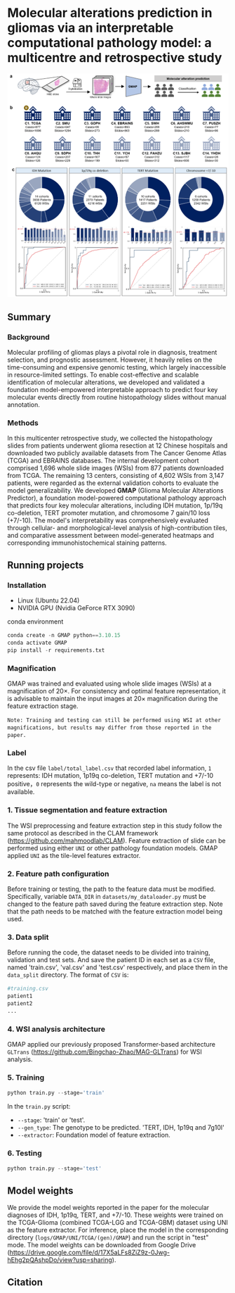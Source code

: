 # Molecular alterations prediction in gliomas via an interpretable computational pathology model: a multicentre and retrospective study
![Pipline](figure/figure.png)

## Summary
### Background 
Molecular profiling of gliomas plays a pivotal role in diagnosis, treatment selection, and prognostic assessment. However, it heavily relies on the time-consuming and expensive genomic testing, which largely inaccessible in resource-limited settings. To enable cost-effective and scalable identification of molecular alterations, we developed and validated a foundation model-empowered interpretable approach to predict four key molecular events directly from routine histopathology slides without manual annotation.

### Methods 
In this multicenter retrospective study, we collected the histopathology slides from patients underwent glioma resection at 12 Chinese hospitals and downloaded two publicly available datasets from The Cancer Genome Atlas (TCGA) and EBRAINS databases. The internal development cohort comprised 1,696 whole slide images (WSIs) from 877 patients downloaded from TCGA. The remaining 13 centers, consisting of 4,602 WSIs from 3,147 patients, were regarded as the external validation cohorts to evaluate the model generalizability. We developed **GMAP** (Glioma Molecular Alterations Predictor), a foundation model-powered computational pathology approach that predicts four key molecular alterations, including IDH mutation, 1p/19q co-deletion, TERT promoter mutation, and chromosome 7 gain/10 loss (+7/-10). The model's interpretability was comprehensively evaluated through cellular- and morphological-level analysis of high-contribution tiles, and comparative assessment between model-generated heatmaps and corresponding immunohistochemical staining patterns.

## Running projects
### Installation
- Linux (Ubuntu 22.04)
- NVIDIA GPU (Nvidia GeForce RTX 3090)

conda environment

```python
conda create -n GMAP python==3.10.15
conda activate GMAP
pip install -r requirements.txt
```

### Magnification
GMAP was trained and evaluated using whole slide images (WSIs) at a magnification of 20×. For consistency and optimal feature representation, it is advisable to maintain the input images at 20× magnification during the feature extraction stage.

`Note: Training and testing can still be performed using WSI at other magnifications, but results may differ from those reported in the paper.`

### Label
In the csv file `label/total_label.csv` that recorded label information, `1` represents: IDH mutation, 1p19q co-deletion, TERT mutation and +7/-10 positive，`0` represents the wild-type or negative, `na` means the label is not available.

### 1. Tissue segmentation and feature extraction
The WSI preprocessing and feature extraction step in this study follow the same protocol as described in the CLAM framework (https://github.com/mahmoodlab/CLAM). Feature extraction of slide can be performed using either `UNI` or other pathology foundation models. GMAP applied `UNI` as the tile-level features extractor.

### 2. Feature path configuration
Before training or testing, the path to the feature data must be modified. Specifically, variable `DATA_DIR` in `datasets/my_dataloader.py` must be changed to the feature path saved during the feature extraction step. Note that the path needs to be matched with the feature extraction model being used.

### 3. Data split
Before running the code, the dataset needs to be divided into training, validation and test sets. And save the patient ID in each set as a `CSV` file, named 'train.csv', 'val.csv' and 'test.csv' respectively, and place them in the `data_split` directory. The format of `CSV` is:

```python
#training.csv
patient1
patient2
...
```

### 4. WSI analysis architecture
GMAP applied our previously proposed Transformer-based architecture `GLTrans` (https://github.com/Bingchao-Zhao/MAG-GLTrans) for WSI analysis.

### 5. Training

```python
python train.py --stage='train'  
```

In the `train.py` script:
* `--stage`: 'train' or 'test'.
* `--gen_type`: The genotype to be predicted. 'TERT, IDH, 1p19q and 7g10l'
* `--extractor`: Foundation model of feature extraction.

### 6. Testing
```python
python train.py --stage='test' 
```

## Model weights
We provide the model weights reported in the paper for the molecular diagnoses of IDH, 1p19q, TERT, and +7/-10. These weights were trained on the TCGA-Glioma (combined TCGA-LGG and TCGA-GBM) dataset using UNI as the feature extractor. For inference, place the model in the corresponding directory (`logs/GMAP/UNI/TCGA/(gen)/GMAP`) and run the script in "test" mode. The model weights can be downloaded from Google Drive (https://drive.google.com/file/d/17X5aLFs8ZiZ9z-0Jwg-hEhg2pQAshpDo/view?usp=sharing).

## Citation







